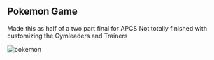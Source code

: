 ## Pokemon Game

Made this as half of a two part final for APCS
Not totally finished with customizing the Gymleaders and Trainers

![pokemon](https://assets.pokemon.com/static2/_ui/img/og-default-image.jpeg)
